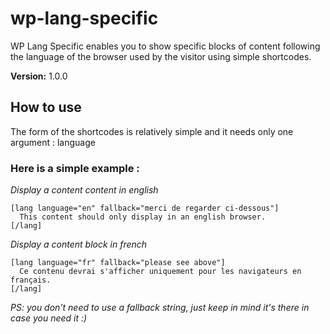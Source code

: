 # wp-lang-specific
WP Lang Specific enables you to show specific blocks of content following the language of the browser used by the visitor using simple shortcodes.

**Version:** 1.0.0 

## How to use

The form of the shortcodes is relatively simple and it needs only one argument : language

### Here is a simple example :

*Display a content content in english*

  ```
  [lang language="en" fallback="merci de regarder ci-dessous"]
    This content should only display in an english browser.
  [/lang]
 ```
  
*Display a content block in french*

  ```
  [lang language="fr" fallback="please see above"]
    Ce contenu devrai s'afficher uniquement pour les navigateurs en français.
  [/lang]
   ```

*PS: you don't need to use a fallback string, just keep in mind it's there in case you need it :)*
